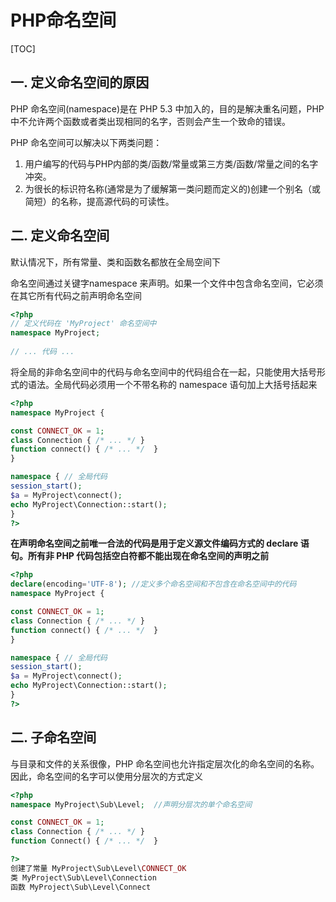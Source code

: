 # PHP命名空间

[TOC]

## 一. 定义命名空间的原因

PHP 命名空间(namespace)是在 PHP 5.3 中加入的，目的是解决重名问题，PHP中不允许两个函数或者类出现相同的名字，否则会产生一个致命的错误。

PHP 命名空间可以解决以下两类问题：

1. 用户编写的代码与PHP内部的类/函数/常量或第三方类/函数/常量之间的名字冲突。
2. 为很长的标识符名称(通常是为了缓解第一类问题而定义的)创建一个别名（或简短）的名称，提高源代码的可读性。



## 二. 定义命名空间

默认情况下，所有常量、类和函数名都放在全局空间下

命名空间通过关键字namespace 来声明。如果一个文件中包含命名空间，它必须在其它所有代码之前声明命名空间

```php
<?php  
// 定义代码在 'MyProject' 命名空间中  
namespace MyProject;  
 
// ... 代码 ...  

```

将全局的非命名空间中的代码与命名空间中的代码组合在一起，只能使用大括号形式的语法。全局代码必须用一个不带名称的 namespace 语句加上大括号括起来

```php
<?php
namespace MyProject {

const CONNECT_OK = 1;
class Connection { /* ... */ }
function connect() { /* ... */  }
}

namespace { // 全局代码
session_start();
$a = MyProject\connect();
echo MyProject\Connection::start();
}
?>
```

**在声明命名空间之前唯一合法的代码是用于定义源文件编码方式的 declare 语句。所有非 PHP 代码包括空白符都不能出现在命名空间的声明之前**

```php
<?php
declare(encoding='UTF-8'); //定义多个命名空间和不包含在命名空间中的代码
namespace MyProject {

const CONNECT_OK = 1;
class Connection { /* ... */ }
function connect() { /* ... */  }
}

namespace { // 全局代码
session_start();
$a = MyProject\connect();
echo MyProject\Connection::start();
}
?>
```



## 二. 子命名空间

与目录和文件的关系很像，PHP 命名空间也允许指定层次化的命名空间的名称。因此，命名空间的名字可以使用分层次的方式定义

```php
<?php
namespace MyProject\Sub\Level;  //声明分层次的单个命名空间

const CONNECT_OK = 1;
class Connection { /* ... */ }
function Connect() { /* ... */  }

?>
创建了常量 MyProject\Sub\Level\CONNECT_OK
类 MyProject\Sub\Level\Connection 
函数 MyProject\Sub\Level\Connect
```





